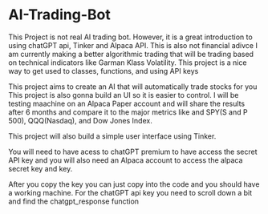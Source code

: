 # AI-Trading-Bot
This Project is not real AI trading bot. However, it is a great introduction to using chatGPT api, Tinker and Alpaca API. This is also not financial adivce I am currently making a better algorithmic trading that will be trading based on technical indicators like Garman Klass Volatility. This project is a nice way to get used to classes, functions, and using API keys

This project aims to create an AI that will automatically trade stocks for you
This project is also gonna build an UI so it is easier to control. I will be testing maachine on an Alpaca Paper account and will share the results after 6 months and compare it to the major metrics like and SPY(S and P 500), QQQ(Nasdaq), and Dow Jones Index.

This project will also build a simple user interface using Tinker. 

You will need to have acess to chatGPT premium to have access the secret API key and you will also need an Alpaca account to access the alpaca secret key and key.

After you copy the key you can just copy into the code and you should have a working machine. For the chatGPT api key you need to scroll down a bit and find the chatgpt_response function
